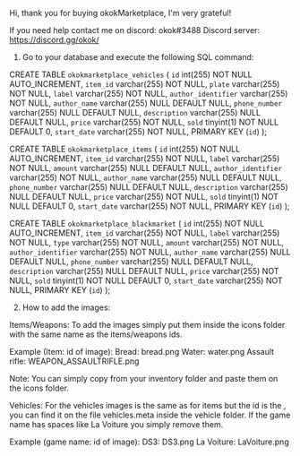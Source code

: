 Hi, thank you for buying okokMarketplace, I'm very grateful!

If you need help contact me on discord: okok#3488
Discord server: https://discord.gg/okok/

1. Go to your database and execute the following SQL command:

CREATE TABLE `okokmarketplace_vehicles`  (
  `id` int(255) NOT NULL AUTO_INCREMENT,
  `item_id` varchar(255) NOT NULL,
  `plate` varchar(255) NOT NULL,
  `label` varchar(255) NOT NULL,
  `author_identifier` varchar(255) NOT NULL,
  `author_name` varchar(255) NULL DEFAULT NULL,
  `phone_number` varchar(255) NULL DEFAULT NULL,
  `description` varchar(255) NULL DEFAULT NULL,
  `price` varchar(255) NOT NULL,
  `sold` tinyint(1) NOT NULL DEFAULT 0,
  `start_date` varchar(255) NOT NULL,
  PRIMARY KEY (`id`)
);

CREATE TABLE `okokmarketplace_items`  (
  `id` int(255) NOT NULL AUTO_INCREMENT,
  `item_id` varchar(255) NOT NULL,
  `label` varchar(255) NOT NULL,
  `amount` varchar(255) NULL DEFAULT NULL,
  `author_identifier` varchar(255) NOT NULL,
  `author_name` varchar(255) NULL DEFAULT NULL,
  `phone_number` varchar(255) NULL DEFAULT NULL,
  `description` varchar(255) NULL DEFAULT NULL,
  `price` varchar(255) NOT NULL,
  `sold` tinyint(1) NOT NULL DEFAULT 0,
  `start_date` varchar(255) NOT NULL,
  PRIMARY KEY (`id`)
);

CREATE TABLE `okokmarketplace_blackmarket`  (
  `id` int(255) NOT NULL AUTO_INCREMENT,
  `item_id` varchar(255) NOT NULL,
  `label` varchar(255) NOT NULL,
  `type` varchar(255) NOT NULL,
  `amount` varchar(255) NOT NULL,
  `author_identifier` varchar(255) NOT NULL,
  `author_name` varchar(255) NULL DEFAULT NULL,
  `phone_number` varchar(255) NULL DEFAULT NULL,
  `description` varchar(255) NULL DEFAULT NULL,
  `price` varchar(255) NOT NULL,
  `sold` tinyint(1) NOT NULL DEFAULT 0,
  `start_date` varchar(255) NOT NULL,
  PRIMARY KEY (`id`)
);

2. How to add the images:

Items/Weapons:
To add the images simply put them inside the icons folder with the same name as the items/weapons ids.

Example (Item: id of image): 
Bread: bread.png
Water: water.png
Assault rifle: WEAPON_ASSAULTRIFLE.png

Note: You can simply copy from your inventory folder and paste them on the icons folder.

Vehicles:
For the vehicles images is the same as for items but the id is the <gameName>, you can find it on the file vehicles.meta inside the vehicle folder.
If the game name has spaces like <gameName>La Voiture</gameName> you simply remove them.

Example (game name: id of image):
<gameName>DS3</gameName>: DS3.png
<gameName>La Voiture</gameName>: LaVoiture.png